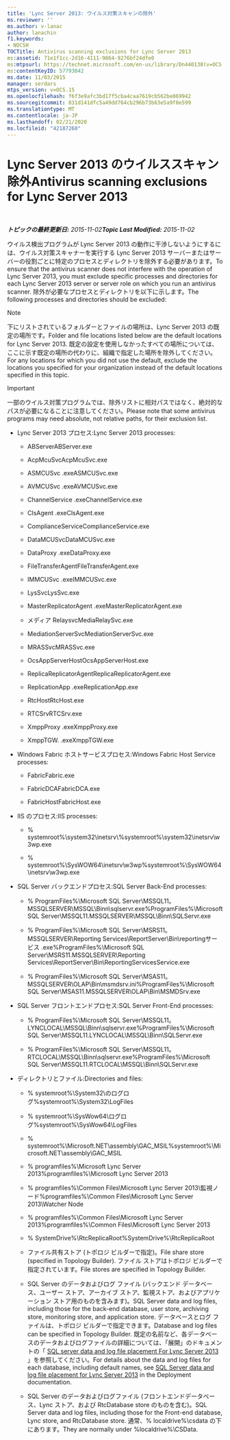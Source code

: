 ```yaml
---
title: 'Lync Server 2013: ウイルス対策スキャンの除外'
ms.reviewer: ''
ms.author: v-lanac
author: lanachin
f1.keywords:
- NOCSH
TOCTitle: Antivirus scanning exclusions for Lync Server 2013
ms:assetid: 71e1f1cc-2d16-4111-9864-9276bf24dfe0
ms:mtpsurl: https://technet.microsoft.com/en-us/library/Dn440138(v=OCS.15)
ms:contentKeyID: 57793042
ms.date: 11/03/2015
manager: serdars
mtps_version: v=OCS.15
ms.openlocfilehash: f6f3e9afc3bd17f5cba4caa7619cb562be069942
ms.sourcegitcommit: 831d141dfc5a49dd764cb296b73b63e5a9f8e599
ms.translationtype: MT
ms.contentlocale: ja-JP
ms.lasthandoff: 02/21/2020
ms.locfileid: "42187260"
---
```

<div data-xmlns="http://www.w3.org/1999/xhtml">

<div class="topic" data-xmlns="http://www.w3.org/1999/xhtml" data-msxsl="urn:schemas-microsoft-com:xslt" data-cs="https://msdn.microsoft.com/">

<div data-asp="https://msdn2.microsoft.com/asp">

# <a name="antivirus-scanning-exclusions-for-lync-server-2013"></a><span data-ttu-id="ed439-102">Lync Server 2013 のウイルススキャン除外</span><span class="sxs-lookup"><span data-stu-id="ed439-102">Antivirus scanning exclusions for Lync Server 2013</span></span>

</div>

<div id="mainSection">

<div id="mainBody">

<span> </span>

<span data-ttu-id="ed439-103">_**トピックの最終更新日:** 2015-11-02_</span><span class="sxs-lookup"><span data-stu-id="ed439-103">_**Topic Last Modified:** 2015-11-02_</span></span>

<span data-ttu-id="ed439-104">ウイルス検出プログラムが Lync Server 2013 の動作に干渉しないようにするには、ウイルス対策スキャナーを実行する Lync Server 2013 サーバーまたはサーバーの役割ごとに特定のプロセスとディレクトリを除外する必要があります。</span><span class="sxs-lookup"><span data-stu-id="ed439-104">To ensure that the antivirus scanner does not interfere with the operation of Lync Server 2013, you must exclude specific processes and directories for each Lync Server 2013 server or server role on which you run an antivirus scanner.</span></span> <span data-ttu-id="ed439-105">除外が必要なプロセスとディレクトリを以下に示します。</span><span class="sxs-lookup"><span data-stu-id="ed439-105">The following processes and directories should be excluded:</span></span>

<div>


> [!NOTE]  
> <span data-ttu-id="ed439-106">下にリストされているフォルダーとファイルの場所は、Lync Server 2013 の既定の場所です。</span><span class="sxs-lookup"><span data-stu-id="ed439-106">Folder and file locations listed below are the default locations for Lync Server 2013.</span></span> <span data-ttu-id="ed439-107">既定の設定を使用しなかったすべての場所については、ここに示す既定の場所の代わりに、組織で指定した場所を除外してください。</span><span class="sxs-lookup"><span data-stu-id="ed439-107">For any locations for which you did not use the default, exclude the locations you specified for your organization instead of the default locations specified in this topic.</span></span>



</div>

<div>


> [!IMPORTANT]  
> <span data-ttu-id="ed439-108">一部のウイルス対策プログラムでは、除外リストに相対パスではなく、絶対的なパスが必要になることに注意してください。</span><span class="sxs-lookup"><span data-stu-id="ed439-108">Please note that some antivirus programs may need absolute, not relative paths, for their exclusion list.</span></span>



</div>

  - <span data-ttu-id="ed439-109">Lync Server 2013 プロセス:</span><span class="sxs-lookup"><span data-stu-id="ed439-109">Lync Server 2013 processes:</span></span>
    
      - <span data-ttu-id="ed439-110">ABServer</span><span class="sxs-lookup"><span data-stu-id="ed439-110">ABServer.exe</span></span>
    
      - <span data-ttu-id="ed439-111">AcpMcuSvc</span><span class="sxs-lookup"><span data-stu-id="ed439-111">AcpMcuSvc.exe</span></span>
    
      - <span data-ttu-id="ed439-112">ASMCUSvc .exe</span><span class="sxs-lookup"><span data-stu-id="ed439-112">ASMCUSvc.exe</span></span>
    
      - <span data-ttu-id="ed439-113">AVMCUSvc .exe</span><span class="sxs-lookup"><span data-stu-id="ed439-113">AVMCUSvc.exe</span></span>
    
      - <span data-ttu-id="ed439-114">ChannelService .exe</span><span class="sxs-lookup"><span data-stu-id="ed439-114">ChannelService.exe</span></span>
    
      - <span data-ttu-id="ed439-115">ClsAgent .exe</span><span class="sxs-lookup"><span data-stu-id="ed439-115">ClsAgent.exe</span></span>
    
      - <span data-ttu-id="ed439-116">ComplianceService</span><span class="sxs-lookup"><span data-stu-id="ed439-116">ComplianceService.exe</span></span>
    
      - <span data-ttu-id="ed439-117">DataMCUSvc</span><span class="sxs-lookup"><span data-stu-id="ed439-117">DataMCUSvc.exe</span></span>
    
      - <span data-ttu-id="ed439-118">DataProxy .exe</span><span class="sxs-lookup"><span data-stu-id="ed439-118">DataProxy.exe</span></span>
    
      - <span data-ttu-id="ed439-119">FileTransferAgent</span><span class="sxs-lookup"><span data-stu-id="ed439-119">FileTransferAgent.exe</span></span>
    
      - <span data-ttu-id="ed439-120">IMMCUSvc .exe</span><span class="sxs-lookup"><span data-stu-id="ed439-120">IMMCUSvc.exe</span></span>
    
      - <span data-ttu-id="ed439-121">LysSvc</span><span class="sxs-lookup"><span data-stu-id="ed439-121">LysSvc.exe</span></span>
    
      - <span data-ttu-id="ed439-122">MasterReplicatorAgent .exe</span><span class="sxs-lookup"><span data-stu-id="ed439-122">MasterReplicatorAgent.exe</span></span>
    
      - <span data-ttu-id="ed439-123">メディア Relaysvc</span><span class="sxs-lookup"><span data-stu-id="ed439-123">MediaRelaySvc.exe</span></span>
    
      - <span data-ttu-id="ed439-124">MediationServerSvc</span><span class="sxs-lookup"><span data-stu-id="ed439-124">MediationServerSvc.exe</span></span>
    
      - <span data-ttu-id="ed439-125">MRASSvc</span><span class="sxs-lookup"><span data-stu-id="ed439-125">MRASSvc.exe</span></span>
    
      - <span data-ttu-id="ed439-126">OcsAppServerHost</span><span class="sxs-lookup"><span data-stu-id="ed439-126">OcsAppServerHost.exe</span></span>
    
      - <span data-ttu-id="ed439-127">ReplicaReplicatorAgent</span><span class="sxs-lookup"><span data-stu-id="ed439-127">ReplicaReplicatorAgent.exe</span></span>
    
      - <span data-ttu-id="ed439-128">ReplicationApp .exe</span><span class="sxs-lookup"><span data-stu-id="ed439-128">ReplicationApp.exe</span></span>
    
      - <span data-ttu-id="ed439-129">RtcHost</span><span class="sxs-lookup"><span data-stu-id="ed439-129">RtcHost.exe</span></span>
    
      - <span data-ttu-id="ed439-130">RTCSrv</span><span class="sxs-lookup"><span data-stu-id="ed439-130">RTCSrv.exe</span></span>
    
      - <span data-ttu-id="ed439-131">XmppProxy .exe</span><span class="sxs-lookup"><span data-stu-id="ed439-131">XmppProxy.exe</span></span>
    
      - <span data-ttu-id="ed439-132">XmppTGW. .exe</span><span class="sxs-lookup"><span data-stu-id="ed439-132">XmppTGW.exe</span></span>

  - <span data-ttu-id="ed439-133">Windows Fabric ホストサービスプロセス:</span><span class="sxs-lookup"><span data-stu-id="ed439-133">Windows Fabric Host Service processes:</span></span>
    
      - <span data-ttu-id="ed439-134">Fabric</span><span class="sxs-lookup"><span data-stu-id="ed439-134">Fabric.exe</span></span>
    
      - <span data-ttu-id="ed439-135">FabricDCA</span><span class="sxs-lookup"><span data-stu-id="ed439-135">FabricDCA.exe</span></span>
    
      - <span data-ttu-id="ed439-136">FabricHost</span><span class="sxs-lookup"><span data-stu-id="ed439-136">FabricHost.exe</span></span>

  - <span data-ttu-id="ed439-137">IIS のプロセス:</span><span class="sxs-lookup"><span data-stu-id="ed439-137">IIS processes:</span></span>
    
      - <span data-ttu-id="ed439-138">% systemroot%\\system32\\inetsrv\\</span><span class="sxs-lookup"><span data-stu-id="ed439-138">%systemroot%\\system32\\inetsrv\\w3wp.exe</span></span>
    
      - <span data-ttu-id="ed439-139">% systemroot%\\SysWOW64\\inetsrv\\w3wp</span><span class="sxs-lookup"><span data-stu-id="ed439-139">%systemroot%\\SysWOW64\\inetsrv\\w3wp.exe</span></span>

  - <span data-ttu-id="ed439-140">SQL Server バックエンドプロセス:</span><span class="sxs-lookup"><span data-stu-id="ed439-140">SQL Server Back-End processes:</span></span>
    
      - <span data-ttu-id="ed439-141">% ProgramFiles%\\Microsoft SQL Server\\MSSQL11。MSSQLSERVER\\MSSQL\\Binn\\sqlservr.exe</span><span class="sxs-lookup"><span data-stu-id="ed439-141">%ProgramFiles%\\Microsoft SQL Server\\MSSQL11.MSSQLSERVER\\MSSQL\\Binn\\SQLServr.exe</span></span>
    
      - <span data-ttu-id="ed439-142">% ProgramFiles%\\Microsoft SQL Server\\MSRS11。MSSQLSERVER\\Reporting Services\\ReportServer\\Bin\\reportingサービス .exe</span><span class="sxs-lookup"><span data-stu-id="ed439-142">%ProgramFiles%\\Microsoft SQL Server\\MSRS11.MSSQLSERVER\\Reporting Services\\ReportServer\\Bin\\ReportingServicesService.exe</span></span>
    
      - <span data-ttu-id="ed439-143">% ProgramFiles%\\Microsoft SQL Server\\MSAS11。MSSQLSERVER\\OLAP\\Bin\\msmdsrv.ini</span><span class="sxs-lookup"><span data-stu-id="ed439-143">%ProgramFiles%\\Microsoft SQL Server\\MSAS11.MSSQLSERVER\\OLAP\\Bin\\MSMDSrv.exe</span></span>

  - <span data-ttu-id="ed439-144">SQL Server フロントエンドプロセス:</span><span class="sxs-lookup"><span data-stu-id="ed439-144">SQL Server Front-End processes:</span></span>
    
      - <span data-ttu-id="ed439-145">% ProgramFiles%\\Microsoft SQL Server\\MSSQL11。LYNCLOCAL\\MSSQL\\Binn\\sqlservr.exe</span><span class="sxs-lookup"><span data-stu-id="ed439-145">%ProgramFiles%\\Microsoft SQL Server\\MSSQL11.LYNCLOCAL\\MSSQL\\Binn\\SQLServr.exe</span></span>
    
      - <span data-ttu-id="ed439-146">% ProgramFiles%\\Microsoft SQL Server\\MSSQL11。RTCLOCAL\\MSSQL\\Binn\\sqlservr.exe</span><span class="sxs-lookup"><span data-stu-id="ed439-146">%ProgramFiles%\\Microsoft SQL Server\\MSSQL11.RTCLOCAL\\MSSQL\\Binn\\SQLServr.exe</span></span>

  - <span data-ttu-id="ed439-147">ディレクトリとファイル:</span><span class="sxs-lookup"><span data-stu-id="ed439-147">Directories and files:</span></span>
    
      - <span data-ttu-id="ed439-148">% systemroot%\\System32\\のログログ</span><span class="sxs-lookup"><span data-stu-id="ed439-148">%systemroot%\\System32\\LogFiles</span></span>
    
      - <span data-ttu-id="ed439-149">% systemroot%\\SysWow64\\ログログ</span><span class="sxs-lookup"><span data-stu-id="ed439-149">%systemroot%\\SysWow64\\LogFiles</span></span>
    
      - <span data-ttu-id="ed439-150">% systemroot%\\Microsoft.NET\\assembly\\GAC\_MSIL</span><span class="sxs-lookup"><span data-stu-id="ed439-150">%systemroot%\\Microsoft.NET\\assembly\\GAC\_MSIL</span></span>
    
      - <span data-ttu-id="ed439-151">% programfiles%\\Microsoft Lync Server 2013</span><span class="sxs-lookup"><span data-stu-id="ed439-151">%programfiles%\\Microsoft Lync Server 2013</span></span>
    
      - <span data-ttu-id="ed439-152">% programfiles%\\Common Files\\Microsoft Lync Server 2013\\監視ノード</span><span class="sxs-lookup"><span data-stu-id="ed439-152">%programfiles%\\Common Files\\Microsoft Lync Server 2013\\Watcher Node</span></span>
    
      - <span data-ttu-id="ed439-153">% programfiles%\\Common Files\\Microsoft Lync Server 2013</span><span class="sxs-lookup"><span data-stu-id="ed439-153">%programfiles%\\Common Files\\Microsoft Lync Server 2013</span></span>
    
      - <span data-ttu-id="ed439-154">% SystemDrive%\\RtcReplicaRoot</span><span class="sxs-lookup"><span data-stu-id="ed439-154">%SystemDrive%\\RtcReplicaRoot</span></span>
    
      - <span data-ttu-id="ed439-155">ファイル共有ストア (トポロジ ビルダーで指定)。</span><span class="sxs-lookup"><span data-stu-id="ed439-155">File share store (specified in Topology Builder).</span></span> <span data-ttu-id="ed439-156">ファイル ストアはトポロジ ビルダーで指定されています。</span><span class="sxs-lookup"><span data-stu-id="ed439-156">File stores are specified in Topology Builder.</span></span>
    
      - <span data-ttu-id="ed439-157">SQL Server のデータおよびログ ファイル (バックエンド データベース、ユーザー ストア、アーカイブ ストア、監視ストア、およびアプリケーション ストア用のものを含みます)。</span><span class="sxs-lookup"><span data-stu-id="ed439-157">SQL Server data and log files, including those for the back-end database, user store, archiving store, monitoring store, and application store.</span></span> <span data-ttu-id="ed439-158">データベースとログ ファイルは、トポロジ ビルダーで指定できます。</span><span class="sxs-lookup"><span data-stu-id="ed439-158">Database and log files can be specified in Topology Builder.</span></span> <span data-ttu-id="ed439-159">既定の名前など、各データベースのデータおよびログファイルの詳細については、「展開」のドキュメントの「 [SQL server data and log file placement For Lync Server 2013](lync-server-2013-sql-server-data-and-log-file-placement.md) 」を参照してください。</span><span class="sxs-lookup"><span data-stu-id="ed439-159">For details about the data and log files for each database, including default names, see [SQL Server data and log file placement for Lync Server 2013](lync-server-2013-sql-server-data-and-log-file-placement.md) in the Deployment documentation.</span></span>
    
      - <span data-ttu-id="ed439-160">SQL Server のデータおよびログファイル (フロントエンドデータベース、Lync ストア、および RtcDatabase store のものを含む)。</span><span class="sxs-lookup"><span data-stu-id="ed439-160">SQL Server data and log files, including those for the Front-end database, Lync store, and RtcDatabase store.</span></span> <span data-ttu-id="ed439-161">通常、% localdrive%\\csdata の下にあります。</span><span class="sxs-lookup"><span data-stu-id="ed439-161">They are normally under %localdrive%\\CSData.</span></span>

</div>

<span> </span>

</div>

</div>

</div>

